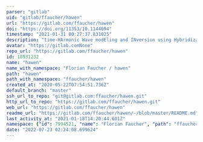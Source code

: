 ```yaml
---
parser: "gitlab"
uid: "gitlab/ffaucher/hawen"
url: "https://gitlab.com/ffaucher/hawen"
doi: "https://doi.org/11353/10.1144094"
timestamp: "2021-01-31 00:27:37.831025"
description: "time-HArmonic Wave modEling and INversion using Hybridizable Discontinuous Galerkin Discretization (hawen). The code is written in Fortran90, for forward and inverse time-harmonic wave problems. It uses mpi and openmp parallelism."
avatar: "https://gitlab.comNone"
repo_url: "https://gitlab.com/ffaucher/hawen"
id: 18931232
name: "hawen"
name_with_namespace: "Florian Faucher / hawen"
path: "hawen"
path_with_namespace: "ffaucher/hawen"
created_at: "2020-05-22T07:54:51.736Z"
default_branch: "master"
ssh_url_to_repo: "git@gitlab.com:ffaucher/hawen.git"
http_url_to_repo: "https://gitlab.com/ffaucher/hawen.git"
web_url: "https://gitlab.com/ffaucher/hawen"
readme_url: "https://gitlab.com/ffaucher/hawen/-/blob/master/README.md"
last_activity_at: "2021-01-18T14:20:44.601Z"
namespace: {"id": 7994521, "name": "Florian Faucher", "path": "ffaucher", "kind": "user", "full_path": "ffaucher", "parent_id": null, "avatar_url": "https://secure.gravatar.com/avatar/cc12c145dbaa8c395154d4e24bab31ce?s=80&d=identicon", "web_url": "https://gitlab.com/ffaucher"}
date: "2022-07-23 02:24:08.699624"
---
```

